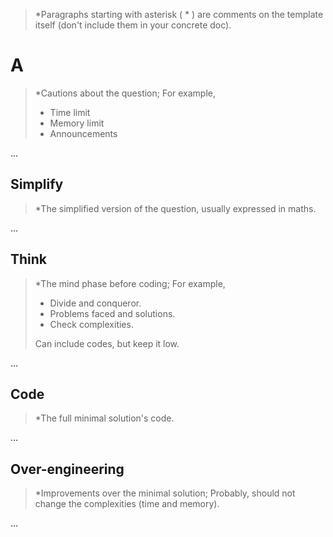 > *Paragraphs starting with asterisk ( * ) are comments on the template itself (don't include them in your concrete doc).

# A

> *Cautions about the question; For example,
>
> - Time limit
> - Memory limit
> - Announcements

...

## Simplify

> *The simplified version of the question, usually expressed in maths.

...

## Think

> *The mind phase before coding; For example,
>
> - Divide and conqueror.
> - Problems faced and solutions.
> - Check complexities.
>
> Can include codes, but keep it low.

...

## Code

> *The full minimal solution's code.

...

## Over-engineering

> *Improvements over the minimal solution; Probably, should not change the complexities (time and memory).

...